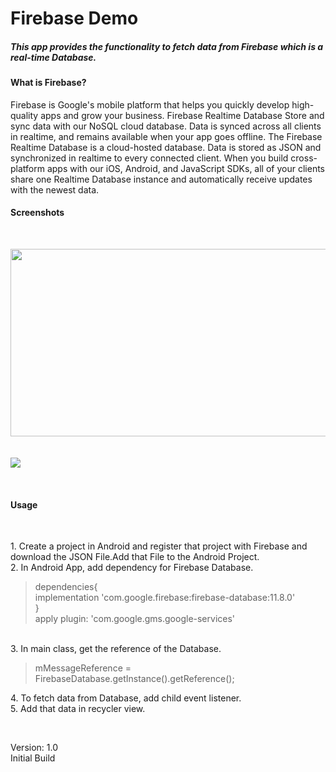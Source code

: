 <h1>Firebase Demo</h1>
<h5>This app provides the functionality to fetch data from Firebase which  is a real-time Database.</h5>

<h4>What is Firebase?</h4>
Firebase is Google's mobile platform that helps you quickly develop high-quality apps and grow your business. 
Firebase Realtime Database
Store and sync data with our NoSQL cloud database. Data is synced across all clients in realtime, and remains available when your app goes offline.
The Firebase Realtime Database is a cloud-hosted database. Data is stored as JSON and synchronized in realtime to every connected client. When you build cross-platform apps with our iOS, Android, and JavaScript SDKs, all of your clients share one Realtime Database instance and automatically receive updates with the newest data.


	
<h4>Screenshots</h4><br>
<p>
<img src="https://user-images.githubusercontent.com/38749215/63515232-f6f1de80-c507-11e9-8ab4-239ac2e4ad6f.PNG" height="300px" width="600px">
<br><br><br><img src="https://user-images.githubusercontent.com/38749215/63517907-8483fd00-c50d-11e9-9ad3-fc05be6fa1ad.PNG"></p><br>
<h4>Usage</h4><br>
<p>
1. Create a project in Android and register that project with Firebase and download the  JSON File.Add that File to the Android Project.<br>
2. In Android App, add dependency for Firebase Database.<br>
<blockquote>
	dependencies{<br> 
	implementation 'com.google.firebase:firebase-database:11.8.0'<br>
	}<br>
	apply plugin: 'com.google.gms.google-services'
	</blockquote><br>
3. In main class, get the reference of the Database.<br>
<blockquote>
	  mMessageReference = FirebaseDatabase.getInstance().getReference();
</blockquote>
4. To fetch data from Database, add child event listener.</br>
5. Add that data in recycler view.</p><br>
<p>
Version: 1.0<br>
Initial Build</p>

